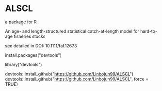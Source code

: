 # ALSCL
a package for R

An age- and length-structured statistical catch-at-length model for hard-to-age fisheries stocks

see detailed in DOI: 10.1111/faf.12673





install.packages("devtools")

library("devtools")

devtools::install_github("https://github.com/Linbojun99/ALSCL")
devtools::install_github("https://github.com/Linbojun99/ALSCL", force = TRUE)
